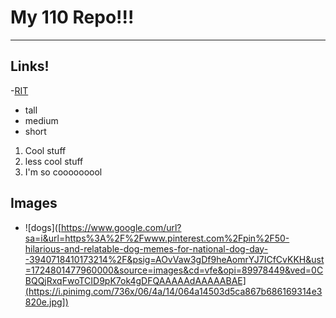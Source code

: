 #  My 110 Repo!!!
---
## Links!
-[RIT](https://rit.edu)

- tall
- medium
- short

1. Cool stuff
2. less cool stuff
3. I'm so cooooooool

## Images
- ![dogs]([https://www.google.com/url?sa=i&url=https%3A%2F%2Fwww.pinterest.com%2Fpin%2F50-hilarious-and-relatable-dog-memes-for-national-dog-day--3940718410173214%2F&psig=AOvVaw3gDf9heAomrYJ7ICfCvKKH&ust=1724801477960000&source=images&cd=vfe&opi=89978449&ved=0CBQQjRxqFwoTCID9pK7ok4gDFQAAAAAdAAAAABAE](https://i.pinimg.com/736x/06/4a/14/064a14503d5ca867b686169314e3820e.jpg])
